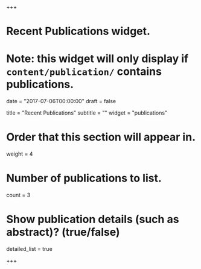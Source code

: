 +++
# Recent Publications widget.
# Note: this widget will only display if `content/publication/` contains publications.

date = "2017-07-06T00:00:00"
draft = false

title = "Recent Publications"
subtitle = ""
widget = "publications"

# Order that this section will appear in.
weight = 4

# Number of publications to list.
count = 3

# Show publication details (such as abstract)? (true/false)
detailed_list = true

+++

